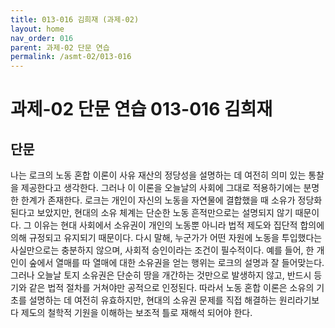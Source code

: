 ```yaml
---
title: 013-016 김희재 (과제-02)
layout: home
nav_order: 016
parent: 과제-02 단문 연습
permalink: /asmt-02/013-016
---
```


# 과제-02 단문 연습 013-016 김희재 

## 단문

나는 로크의 노동 혼합 이론이 사유 재산의 정당성을 설명하는 데 여전히 의미 있는 통찰을 제공한다고 생각한다. 그러나 이 이론을 오늘날의 사회에 그대로 적용하기에는 분명한 한계가 존재한다. 로크는 개인이 자신의 노동을 자연물에 결합했을 때 소유가 정당화된다고 보았지만, 현대의 소유 체계는 단순한 노동 흔적만으로는 설명되지 않기 때문이다. 그 이유는 현대 사회에서 소유권이 개인의 노동뿐 아니라 법적 제도와 집단적 합의에 의해 규정되고 유지되기 때문이다. 다시 말해, 누군가가 어떤 자원에 노동을 투입했다는 사실만으로는 충분하지 않으며, 사회적 승인이라는 조건이 필수적이다. 예를 들어, 한 개인이 숲에서 열매를 따 열매에 대한 소유권을 얻는 행위는 로크의 설명과 잘 들어맞는다. 그러나 오늘날 토지 소유권은 단순히 땅을 개간하는 것만으로 발생하지 않고, 반드시 등기와 같은 법적 절차를 거쳐야만 공적으로 인정된다. 따라서 노동 혼합 이론은 소유의 기초를 설명하는 데 여전히 유효하지만, 현대의 소유권 문제를 직접 해결하는 원리라기보다 제도의 철학적 기원을 이해하는 보조적 틀로 재해석 되어야 한다.